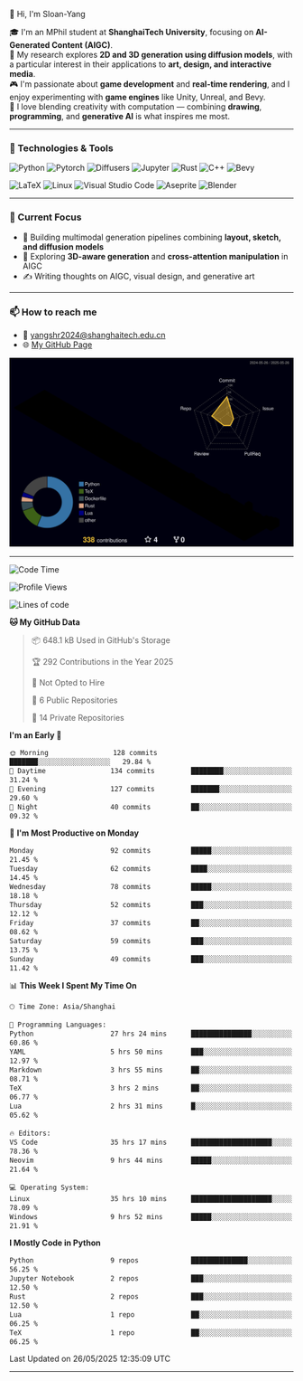 👋 Hi, I'm Sloan-Yang

🎓 I'm an MPhil student at **ShanghaiTech University**, focusing on **AI-Generated Content (AIGC)**.  
🧠 My research explores **2D and 3D generation using diffusion models**, with a particular interest in their applications to **art, design, and interactive media**.  
🎮 I'm passionate about **game development** and **real-time rendering**, and I enjoy experimenting with **game engines** like Unity, Unreal, and Bevy.  
🎨 I love blending creativity with computation — combining **drawing**, **programming**, and **generative AI** is what inspires me most.

---

### 🧰 Technologies & Tools

![Python](https://img.shields.io/badge/python-%233776AB.svg?style=for-the-badge&logo=python&logoColor=white)
![Pytorch](https://img.shields.io/badge/pytorch-%23EE4C2C.svg?style=for-the-badge&logo=pytorch&logoColor=white)
![Diffusers](https://img.shields.io/badge/diffusers-HuggingFace-yellow?style=for-the-badge&logo=huggingface&logoColor=black)
![Jupyter](https://img.shields.io/badge/Jupyter-%23F37626.svg?style=for-the-badge&logo=Jupyter&logoColor=white)
![Rust](https://img.shields.io/badge/Rust-%23000000.svg?style=for-the-badge&logo=rust&logoColor=white)
![C++](https://img.shields.io/badge/C++-%2300599C.svg?style=for-the-badge&logo=c%2B%2B&logoColor=white)
![Bevy](https://img.shields.io/badge/Bevy-000000.svg?style=for-the-badge&logo=bevy&logoColor=white)

![LaTeX](https://img.shields.io/badge/LaTeX-47A141?style=for-the-badge&logo=latex&logoColor=white)
![Linux](https://img.shields.io/badge/Linux-FCC624?style=for-the-badge&logo=linux&logoColor=black)
![Visual Studio Code](https://img.shields.io/badge/VSCode-0078d7.svg?style=for-the-badge&logo=visual-studio-code&logoColor=white)
![Aseprite](https://img.shields.io/badge/Aseprite-FFFFFF?style=for-the-badge&logo=Aseprite&logoColor=%237D929E)
![Blender](https://img.shields.io/badge/Blender-F5792A?style=for-the-badge&logo=blender&logoColor=white)

---

### 🔭 Current Focus

- 🎨 Building multimodal generation pipelines combining **layout, sketch, and diffusion models**
- 🧪 Exploring **3D-aware generation** and **cross-attention manipulation** in AIGC
- ✍️ Writing thoughts on AIGC, visual design, and generative art

---

### 📫 How to reach me

- 📧 <a href="mailto:yangshr2024@shanghaitech.edu.cn">yangshr2024@shanghaitech.edu.cn</a>
- 🌐 [My GitHub Page](https://sloan-yang.github.io)  



![3D Profile](https://raw.githubusercontent.com/Sloan-Yang/Sloan-Yang/main/profile-3d-contrib/profile-night-rainbow.svg)

---


<!--START_SECTION:waka-->
![Code Time](http://img.shields.io/badge/Code%20Time-133%20hrs%2034%20mins-blue)

![Profile Views](http://img.shields.io/badge/Profile%20Views-103-blue)

![Lines of code](https://img.shields.io/badge/From%20Hello%20World%20I%27ve%20Written-1.9%20million%20lines%20of%20code-blue)

**🐱 My GitHub Data** 

> 📦 648.1 kB Used in GitHub's Storage 
 > 
> 🏆 292 Contributions in the Year 2025
 > 
> 🚫 Not Opted to Hire
 > 
> 📜 6 Public Repositories 
 > 
> 🔑 14 Private Repositories 
 > 
**I'm an Early 🐤** 

```text
🌞 Morning                128 commits         ███████░░░░░░░░░░░░░░░░░░   29.84 % 
🌆 Daytime                134 commits         ████████░░░░░░░░░░░░░░░░░   31.24 % 
🌃 Evening                127 commits         ███████░░░░░░░░░░░░░░░░░░   29.60 % 
🌙 Night                  40 commits          ██░░░░░░░░░░░░░░░░░░░░░░░   09.32 % 
```
📅 **I'm Most Productive on Monday** 

```text
Monday                   92 commits          █████░░░░░░░░░░░░░░░░░░░░   21.45 % 
Tuesday                  62 commits          ████░░░░░░░░░░░░░░░░░░░░░   14.45 % 
Wednesday                78 commits          █████░░░░░░░░░░░░░░░░░░░░   18.18 % 
Thursday                 52 commits          ███░░░░░░░░░░░░░░░░░░░░░░   12.12 % 
Friday                   37 commits          ██░░░░░░░░░░░░░░░░░░░░░░░   08.62 % 
Saturday                 59 commits          ███░░░░░░░░░░░░░░░░░░░░░░   13.75 % 
Sunday                   49 commits          ███░░░░░░░░░░░░░░░░░░░░░░   11.42 % 
```


📊 **This Week I Spent My Time On** 

```text
🕑︎ Time Zone: Asia/Shanghai

💬 Programming Languages: 
Python                   27 hrs 24 mins      ███████████████░░░░░░░░░░   60.86 % 
YAML                     5 hrs 50 mins       ███░░░░░░░░░░░░░░░░░░░░░░   12.97 % 
Markdown                 3 hrs 55 mins       ██░░░░░░░░░░░░░░░░░░░░░░░   08.71 % 
TeX                      3 hrs 2 mins        ██░░░░░░░░░░░░░░░░░░░░░░░   06.77 % 
Lua                      2 hrs 31 mins       █░░░░░░░░░░░░░░░░░░░░░░░░   05.62 % 

🔥 Editors: 
VS Code                  35 hrs 17 mins      ████████████████████░░░░░   78.36 % 
Neovim                   9 hrs 44 mins       █████░░░░░░░░░░░░░░░░░░░░   21.64 % 

💻 Operating System: 
Linux                    35 hrs 10 mins      ████████████████████░░░░░   78.09 % 
Windows                  9 hrs 52 mins       █████░░░░░░░░░░░░░░░░░░░░   21.91 % 
```

**I Mostly Code in Python** 

```text
Python                   9 repos             ██████████████░░░░░░░░░░░   56.25 % 
Jupyter Notebook         2 repos             ███░░░░░░░░░░░░░░░░░░░░░░   12.50 % 
Rust                     2 repos             ███░░░░░░░░░░░░░░░░░░░░░░   12.50 % 
Lua                      1 repo              ██░░░░░░░░░░░░░░░░░░░░░░░   06.25 % 
TeX                      1 repo              ██░░░░░░░░░░░░░░░░░░░░░░░   06.25 % 
```




 Last Updated on 26/05/2025 12:35:09 UTC
<!--END_SECTION:waka-->

---





